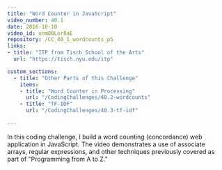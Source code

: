 ```yaml
---
title: "Word Counter in JavaScript"
video_number: 40.1
date: 2016-10-10
video_id: unm0BLor8aE
repository: /CC_40_1_wordcounts_p5
links:
- title: "ITP from Tisch School of the Arts"  
  url: "https://tisch.nyu.edu/itp"

custom_sections:
  - title: "Other Parts of this Challenge"
    items:
    - title: "Word Counter in Processing"
      url: "/CodingChallenges/40.2-wordcounts"
    - title: "TF-IDF"
      url: "/CodingChallenges/40.3-tf-idf"
  
---
```


In this coding challenge, I build a word counting (concordance) web application in JavaScript.   The video demonstrates a use of associate arrays, regular expressions, and other techniques previously covered as part of "Programming from A to Z."

